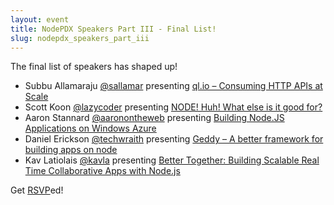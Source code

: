 ```yaml
---
layout: event
title: NodePDX Speakers Part III - Final List!
slug: nodepdx_speakers_part_iii
---
```

The final list of speakers has shaped up!

- Subbu Allamaraju [@sallamar](https://twitter.com/#!/sallamar) presenting [ql.io – Consuming HTTP APIs at Scale](http://compositecode.com/2012/02/01/subbu-allamaraju-presenting-ql-io-consuming-http-apis-at-scale-nodepdx/)
- Scott Koon [@lazycoder](https://twitter.com/#!/lazycoder) presenting [NODE! Huh! What else is it good for?](http://compositecode.com/2012/01/31/scott-koon-presenting-node-huh-what-else-is-it-good-for-nodepdx/)
- Aaron Stannard [@aaronontheweb](https://twitter.com/#!/aaronontheweb) presenting [Building Node.JS Applications on Windows Azure](http://compositecode.com/2012/01/30/aaron-stannard-presenting-building-node-js-applications-on-windows-azure-nodepdx/)
- Daniel Erickson [@techwraith](https://twitter.com/#!/techwraith) presenting [Geddy – A better framework for building apps on node](http://compositecode.com/2012/01/29/presenting-geddy-a-better-framework-for-building-apps-on-node-nodepdx/)
- Kav Latiolais [@kavla](https://twitter.com/#!/kavla) presenting [Better Together: Building Scalable Real Time Collaborative Apps with Node.js](http://compositecode.com/2012/01/28/kav-latiolais-presenting-better-together-building-scalable-real-time-collaborative-apps-with-node-js-nodepdx/)

Get [RSVP](http://lanyrd.com/2012/nodepdx/)ed!